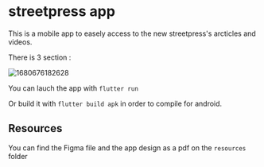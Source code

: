 # streetpress app

This is a mobile app to easely access to the new streetpress's arcticles and videos.

There is 3 section :

![1680676182628](image/README/1680676182628.png)

You can lauch the app with `flutter run`

Or build it with `flutter build apk` in order to compile for android.

## Resources

You can find the Figma file and the app design as a pdf on the `resources` folder
